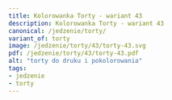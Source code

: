 ```yaml
---
title: Kolorowanka Torty - wariant 43
description: Kolorowanka Torty - wariant 43
canonical: /jedzenie/torty/
variant_of: torty
image: /jedzenie/torty/43/torty-43.svg
pdf: /jedzenie/torty/43/torty-43.pdf
alt: "torty do druku i pokolorowania"
tags:
- jedzenie
- torty
---
```

